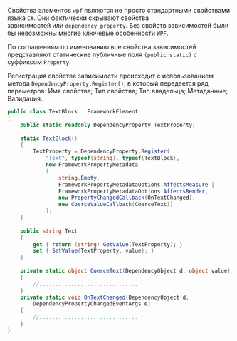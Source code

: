 Свойства элементов `wpf` являются не просто стандартными свойствами языка `C#`. Они фактически скрывают свойства зависимостей или `dependency property`. Без свойств зависимостей были бы невозможны многие ключевые особенности `WPF`.

По соглашениям по именованию все свойства зависимостей представляют  статические публичные поля `(public static)` с суффиксом `Property`.

Регистрация свойства зависимости происходит с использованием метода `DependencyProperty.Register()`, в который передается ряд параметров: 
Имя свойства; Тип свойства; Тип владельца; Метаданные; Валидация.

```c#
public class TextBlock : FrameworkElement 
{
    public static readonly DependencyProperty TextProperty;
 
    static TextBlock()
    {
        TextProperty = DependencyProperty.Register(
			"Text", typeof(string), typeof(TextBlock),
			new FrameworkPropertyMetadata
			(
				string.Empty, 
				FrameworkPropertyMetadataOptions.AffectsMeasure |
				FrameworkPropertyMetadataOptions.AffectsRender, 
				new PropertyChangedCallback(OnTextChanged), 
				new CoerceValueCallback(CoerceText))
			);
    }
 
    public string Text
    { 
        get { return (string) GetValue(TextProperty); } 
        set { SetValue(TextProperty, value); }
    }  
     
    private static object CoerceText(DependencyObject d, object value)
    {
	    //...............................
    }
    private static void OnTextChanged(DependencyObject d, 
	    DependencyPropertyChangedEventArgs e)
    { 
        //...............................
    }
}
```